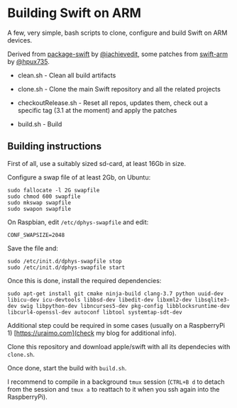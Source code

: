 # Building Swift on ARM


A few, very simple, bash scripts to clone, configure and build Swift on ARM devices. 

Derived from [package-swift](https://github.com/iachievedit/package-swift) by [@iachievedit](https://twitter.com/iachievedit), some patches from [swift-arm](https://github.com/swift-arm/) by [@hpux735](https://twitter.com/hpux735).


- clean.sh - Clean all build artifacts 

- clone.sh - Clone the main Swift repository and all the related projects

- checkoutRelease.sh - Reset all repos, updates them, check out a specific tag (3.1 at the moment) and apply the patches

- build.sh - Build


## Building instructions

First of all, use a suitably sized sd-card, at least 16Gb in size.

Configure a swap file of at least 2Gb, on Ubuntu:

    sudo fallocate -l 2G swapfile
    sudo chmod 600 swapfile
    sudo mkswap swapfile
    sudo swapon swapfile

On Raspbian, edit `/etc/dphys-swapfile` and edit:

    CONF_SWAPSIZE=2048
    
Save the file and:

    sudo /etc/init.d/dphys-swapfile stop
    sudo /etc/init.d/dphys-swapfile start
    
Once this is done, install the required dependencies:

    sudo apt-get install git cmake ninja-build clang-3.7 python uuid-dev libicu-dev icu-devtools libbsd-dev libedit-dev libxml2-dev libsqlite3-dev swig libpython-dev libncurses5-dev pkg-config libblocksruntime-dev libcurl4-openssl-dev autoconf libtool systemtap-sdt-dev
    
Additional step could be required in some cases (usually on a RaspberryPi 1) [https://uraimo.com](check my blog for additional info).

Clone this repository and download apple/swift with all its dependecies with `clone.sh`.

Once done, start the build with `build.sh`.

I recommend to compile in a background `tmux` session (`CTRL+B d` to detach from the session and `tmux a` to reattach to it when you ssh again into the RaspberryPi).
